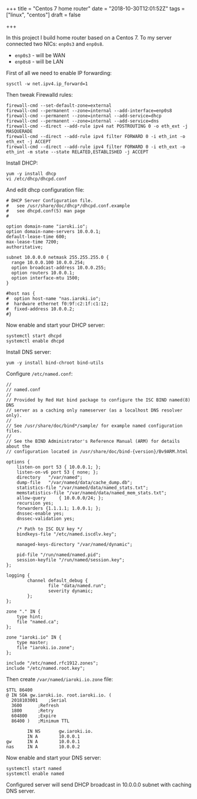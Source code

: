 +++
title = "Centos 7 home router"
date = "2018-10-30T12:01:52Z"
tags = ["linux", "centos"]
draft = false

+++

In this project I build home router based on a Centos 7.
To my server connected two NICs: `enp0s3` and `enp0s8`.
* `enp0s3` - will be WAN
* `enp0s8` - will be LAN

First of all we need to enable IP forwarding:
```
sysctl -w net.ipv4.ip_forward=1
```

Then tweak Firewalld rules:
```
firewall-cmd --set-default-zone=external
firewall-cmd --permanent --zone=internal --add-interface=enp0s8
firewall-cmd --permanent --zone=internal --add-service=dhcp
firewall-cmd --permanent --zone=internal --add-service=dns
firewall-cmd --direct --add-rule ipv4 nat POSTROUTING 0 -o eth_ext -j MASQUERADE
firewall-cmd --direct --add-rule ipv4 filter FORWARD 0 -i eth_int -o eth_ext -j ACCEPT
firewall-cmd --direct --add-rule ipv4 filter FORWARD 0 -i eth_ext -o eth_int -m state --state RELATED,ESTABLISHED -j ACCEPT
```

Install DHCP:
```
yum -y install dhcp
vi /etc/dhcp/dhcpd.conf
```
And edit dhcp configuration file:
```
# DHCP Server Configuration file.
#   see /usr/share/doc/dhcp*/dhcpd.conf.example
#   see dhcpd.conf(5) man page
#

option domain-name "iaroki.io"; 
option domain-name-servers 10.0.0.1;
default-lease-time 600; 
max-lease-time 7200; 
authoritative; 

subnet 10.0.0.0 netmask 255.255.255.0 { 
  range 10.0.0.100 10.0.0.254; 
  option broadcast-address 10.0.0.255; 
  option routers 10.0.0.1;
  option interface-mtu 1500; 
}

#host nas { 
#  option host-name "nas.iaroki.io"; 
#  hardware ethernet f0:9f:c2:1f:c1:12; 
#  fixed-address 10.0.0.2; 
#}
```

Now enable and start your DHCP server:
```
systemctl start dhcpd
systemctl enable dhcpd
```

Install DNS server:
```
yum -y install bind-chroot bind-utils
```

Configure `/etc/named.conf`:
```
//
// named.conf
//
// Provided by Red Hat bind package to configure the ISC BIND named(8) DNS
// server as a caching only nameserver (as a localhost DNS resolver only).
//
// See /usr/share/doc/bind*/sample/ for example named configuration files.
//
// See the BIND Administrator's Reference Manual (ARM) for details about the
// configuration located in /usr/share/doc/bind-{version}/Bv9ARM.html

options {
	listen-on port 53 { 10.0.0.1; };
	listen-on-v6 port 53 { none; };
	directory 	"/var/named";
	dump-file 	"/var/named/data/cache_dump.db";
	statistics-file "/var/named/data/named_stats.txt";
	memstatistics-file "/var/named/data/named_mem_stats.txt";
	allow-query     { 10.0.0.0/24; };
	recursion yes;
	forwarders {1.1.1.1; 1.0.0.1; };
	dnssec-enable yes;
	dnssec-validation yes;

	/* Path to ISC DLV key */
	bindkeys-file "/etc/named.iscdlv.key";

	managed-keys-directory "/var/named/dynamic";

	pid-file "/run/named/named.pid";
	session-keyfile "/run/named/session.key";
};

logging {
        channel default_debug {
                file "data/named.run";
                severity dynamic;
        };
};

zone "." IN {
	type hint;
	file "named.ca";
};

zone "iaroki.io" IN {
	type master;
	file "iaroki.io.zone";
};

include "/etc/named.rfc1912.zones";
include "/etc/named.root.key";
```

Then create `/var/named/iaroki.io.zone` file:
```
$TTL 86400 
@ IN SOA gw.iaroki.io. root.iaroki.io. ( 
  2018103001	;Serial  
  3600		;Refresh 
  1800		;Retry 
  604800	;Expire 
  86400 )	;Minimum TTL

		IN NS		gw.iaroki.io. 
		IN A		10.0.0.1
gw		IN A		10.0.0.1
nas		IN A		10.0.0.2
```

Now enable and start your DNS server:
```
systemctl start named
systemctl enable named
```

Configured server will send DHCP broadcast in 10.0.0.0 subnet with caching DNS server.
